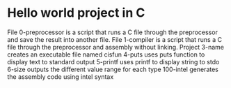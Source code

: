 # Hello world project in C
File 0-preprocessor is a script that runs a C file through the preprocessor and save the result into another file.
File 1-compiler is a script that runs a C file through the preprocessor and assembly without linking.
Project 3-name creates an executable file named cisfun
4-puts uses puts function to display text to standard output
5-printf uses printf to display string to stdo
6-size outputs the different value range for each type
100-intel generates the assembly code using intel syntax

